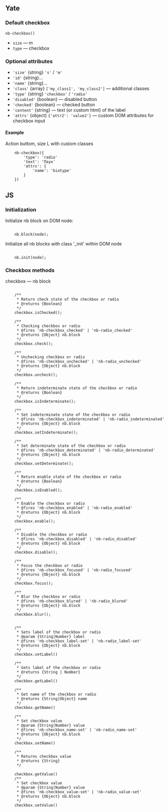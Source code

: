 ## Yate
### Default checkbox

    nb-checkbox()

* `size` — m
* `type` — checkbox

### Optional attributes

* `'size'` {string} `'s'` / `'m'`
* `'id'` {string}...
* `'name'` {string}...
* `'class'` {array} `['my_class1', 'my_class2']` — additional classes
* `'type'` {string} `'checkbox'` / `'radio'`
* `'disabled'` {boolean} — disabled button
* `'checked'` {boolean} — checked button
* `'content'` {string} — text (or custom html) of the label
* `'attrs'` {object} `{'attr2': 'value2'}` — custom DOM attributes for checkbox input


#### Example

Action buttom, size L with custom classes

```
    nb-checkbox({
        'type': 'radio'
        'text': 'Паук'
        'attrs': {
            'name': 'biotype'
        }
    })

```
## JS

### Initialization

Initialize nb block on DOM node:
```

    nb.block(node);

```

Initialize all nb blocks with class '_init' within DOM node

```

    nb.init(node);

```

### Checkbox methods

checkbox — nb block

```

    /**
     * Return check state of the checkbox or radio
     * @returns {Boolean}
     */
    checkbox.isChecked();

    /**
     * Checking checkbox or radio
     * @fires 'nb-checkbox_checked' | 'nb-radio_checked'
     * @returns {Object} nb.block
     */
    checkbox.check();

    /**
     * Unchecking checkbox or radio
     * @fires 'nb-checkbox_unchecked' | 'nb-radio_unchecked'
     * @returns {Object} nb.block
     */
    checkbox.uncheck();

    /**
     * Return indeterminate state of the checkbox or radio
     * @returns {Boolean}
     */
    checkbox.isIndeterminate();

    /**
     * Set indeterminate state of the checkbox or radio
     * @fires 'nb-checkbox_indeterminated' | 'nb-radio_indeterminated'
     * @returns {Object} nb.block
     */
    checkbox.setIndeterminate();

    /**
     * Set determinate state of the checkbox or radio
     * @fires 'nb-checkbox_determinated' | 'nb-radio_determinated'
     * @returns {Object} nb.block
     */
    checkbox.setDeterminate();

    /**
     * Return enable state of the checkbox or radio
     * @returns {Boolean}
     */
    checkbox.isEnabled();

    /**
     * Enable the checkbox or radio
     * @fires 'nb-checkbox_enabled' | 'nb-radio_enabled'
     * @returns {Object} nb.block
     */
    checkbox.enable();

    /**
     * Disable the checkbox or radio
     * @fires 'nb-checkbox_disabled' | 'nb-radio_disabled'
     * @returns {Object} nb.block
     */
    checkbox.disable();

    /**
     * Focus the checkbox or radio
     * @fires 'nb-checkbox_focused' | 'nb-radio_focused'
     * @returns {Object} nb.block
     */
    checkbox.focus();

    /**
     * Blur the checkbox or radio
     * @fires 'nb-checkbox_blured' | 'nb-radio_blured'
     * @returns {Object} nb.block
     */
    checkbox.blur();


    /**
     * Sets label of the checkbox or radio
     * @param {String|Number} label
     * @fires 'nb-checkbox_label-set' | 'nb-radio_label-set'
     * @returns {Object} nb.block
     */
    checkbox.setLabel()

    /**
     * Gets label of the checkbox or radio
     * @returns {String | Number}
     */
    checkbox.getLabel()

    /**
     * Get name of the checkbox or radio
     * @returns {String|Object} name
     */
    checkbox.getName()

    /**
     * Set checkbox value
     * @param {String|Number} value
     * @fires 'nb-checkbox_name-set' | 'nb-radio_name-set'
     * @returns {Object} nb.block
     */
    checkbox.setName()

    /**
     * Returns checkbox value
     * @returns {String}
     */

    checkbox.getValue()
    /**
     * Set checkbox value
     * @param {String|Number} value
     * @fires 'nb-checkbox_value-set' | 'nb-radio_value-set'
     * @returns {Object} nb.block
     */
    checkbox.setValue()

```



